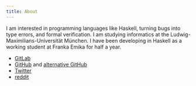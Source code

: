 ```yaml
---
title: About
---
```


I am interested in programming languages like Haskell, turning bugs
into type errors, and formal verification. I am studying informatics
at the Ludwig-Maximilians-Universität München. I have been developing
in Haskell as a working student at Franka Emika for half a year.

- [GitLab](https://gitlab.com/rdnz)
- [GitHub](https://github.com/prednaz) and [alternative GitHub](https://github.com/lmu-ffp-sose-2020-secret-hitler)
- [Twitter](https://twitter.com/r3dnaz)
- [reddit](https://www.reddit.com/user/r3dnaz)
